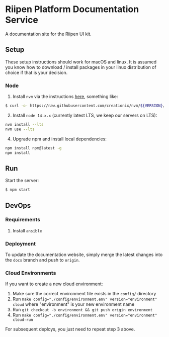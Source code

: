 # Riipen Platform Documentation Service

A documentation site for the Riipen UI kit.

## Setup

These setup instructions should work for macOS and linux. It is assumed you know how to download / install packages in your linux distribution of choice if that is your decision.

### Node

1. Install `nvm` via the instructions [here](https://github.com/nvm-sh/nvm#installation-and-update), something like:

```bash
$ curl -o- https://raw.githubusercontent.com/creationix/nvm/${VERSION}/install.sh | bash
```

2. Install `node 14.x.x` (currently latest LTS, we keep our servers on LTS):

```bash
nvm install --lts
nvm use --lts
```

4. Upgrade npm and install local dependencies:
```bash
npm install npm@latest -g
npm install
```

## Run

Start the server:

```bash
$ npm start
```

## DevOps

### Requirements

1. Install `ansible`

### Deployment

To update the documentation website, simply merge the latest changes into the `docs` branch and push to `origin`.

### Cloud Environments

If you want to create a new cloud environment:

1. Make sure the correct environment file exists in the `config/` directory
2. Run `make config="./config/environment.env" version="environment" cloud` where "environment" is your new environment name
3. Run `git checkout -b environment && git push origin environment`
4. Run `make config="./config/environment.env" version="environment" cloud-run`

For subsequent deploys, you just need to repeat step 3 above.
